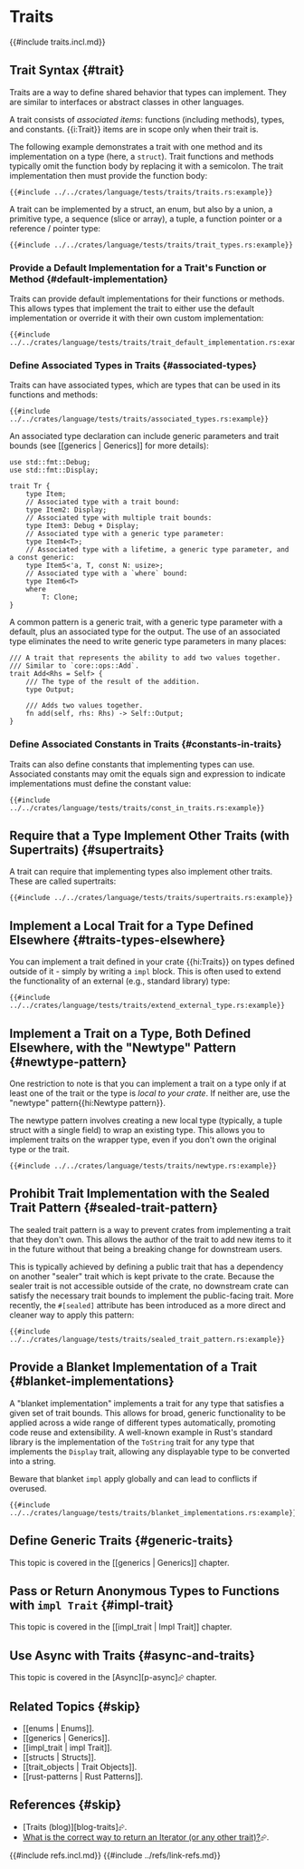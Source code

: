 # Traits

{{#include traits.incl.md}}

## Trait Syntax {#trait}

Traits are a way to define shared behavior that types can implement. They are similar to interfaces or abstract classes in other languages.

A trait consists of _associated items_: functions (including methods), types, and constants. {{i:Trait}} items are in scope only when their trait is.

The following example demonstrates a trait with one method and its implementation on a type (here, a `struct`). Trait functions and methods typically omit the function body by replacing it with a semicolon. The trait implementation then must provide the function body:

```rust,editable
{{#include ../../crates/language/tests/traits/traits.rs:example}}
```

A trait can be implemented by a struct, an enum, but also by a union, a primitive type, a sequence (slice or array), a tuple, a function pointer or a reference / pointer type:

```rust,editable
{{#include ../../crates/language/tests/traits/trait_types.rs:example}}
```

### Provide a Default Implementation for a Trait's Function or Method {#default-implementation}

Traits can provide default implementations for their functions or methods. This allows types that implement the trait to either use the default implementation or override it with their own custom implementation:

```rust,editable
{{#include ../../crates/language/tests/traits/trait_default_implementation.rs:example}}
```

### Define Associated Types in Traits {#associated-types}

Traits can have associated types, which are types that can be used in its functions and methods:

```rust,editable
{{#include ../../crates/language/tests/traits/associated_types.rs:example}}
```

An associated type declaration can include generic parameters and trait bounds (see [[generics | Generics]] for more details):

```rust,noplayground
use std::fmt::Debug;
use std::fmt::Display;

trait Tr {
    type Item;
    // Associated type with a trait bound:
    type Item2: Display;
    // Associated type with multiple trait bounds:
    type Item3: Debug + Display;
    // Associated type with a generic type parameter:
    type Item4<T>;
    // Associated type with a lifetime, a generic type parameter, and a const generic:
    type Item5<'a, T, const N: usize>;
    // Associated type with a `where` bound:
    type Item6<T>
    where
        T: Clone;
}
```

A common pattern is a generic trait, with a generic type parameter with a default, plus an associated type for the output.
The use of an associated type eliminates the need to write generic type parameters in many places:

```rust,noplayground
/// A trait that represents the ability to add two values together.
/// Similar to `core::ops::Add`.
trait Add<Rhs = Self> {
    /// The type of the result of the addition.
    type Output;

    /// Adds two values together.
    fn add(self, rhs: Rhs) -> Self::Output;
}
```

### Define Associated Constants in Traits {#constants-in-traits}

Traits can also define constants that implementing types can use. Associated constants may omit the equals sign and expression to indicate implementations must define the constant value:

```rust,editable
{{#include ../../crates/language/tests/traits/const_in_traits.rs:example}}
```

## Require that a Type Implement Other Traits (with Supertraits) {#supertraits}

A trait can require that implementing types also implement other traits. These are called supertraits:

```rust,editable
{{#include ../../crates/language/tests/traits/supertraits.rs:example}}
```

## Implement a Local Trait for a Type Defined Elsewhere {#traits-types-elsewhere}

You can implement a trait defined in your crate {{hi:Traits}} on types defined outside of it - simply by writing a `impl` block.
This is often used to extend the functionality of an external (e.g., standard library) type:

```rust,editable
{{#include ../../crates/language/tests/traits/extend_external_type.rs:example}}
```

## Implement a Trait on a Type, Both Defined Elsewhere, with the "Newtype" Pattern {#newtype-pattern}

One restriction to note is that you can implement a trait on a type only if at least one of the trait or the type is _local to your crate_. If neither are, use the "newtype" pattern{{hi:Newtype pattern}}.

The newtype pattern involves creating a new local type (typically, a tuple struct with a single field) to wrap an existing type. This allows you to implement traits on the wrapper type, even if you don't own the original type or the trait.

```rust,editable
{{#include ../../crates/language/tests/traits/newtype.rs:example}}
```

## Prohibit Trait Implementation with the Sealed Trait Pattern {#sealed-trait-pattern}

The sealed trait pattern is a way to prevent crates from implementing a trait that they don't own. This allows the author of the trait to add new items to it in the future without that being a breaking change for downstream users.

This is typically achieved by defining a public trait that has a dependency on another "sealer" trait which is kept private to the crate. Because the sealer trait is not accessible outside of the crate, no downstream crate can satisfy the necessary trait bounds to implement the public-facing trait. More recently, the `#[sealed]` attribute has been introduced as a more direct and cleaner way to apply this pattern:

```rust,editable
{{#include ../../crates/language/tests/traits/sealed_trait_pattern.rs:example}}
```

## Provide a Blanket Implementation of a Trait {#blanket-implementations}

A "blanket implementation" implements a trait for any type that satisfies a given set of trait bounds. This allows for broad, generic functionality to be applied across a wide range of different types automatically, promoting code reuse and extensibility. A well-known example in Rust's standard library is the implementation of the `ToString` trait for any type that implements the `Display` trait, allowing any displayable type to be converted into a string.

Beware that blanket `impl` apply globally and can lead to conflicts if overused.

```rust,editable
{{#include ../../crates/language/tests/traits/blanket_implementations.rs:example}}
```

## Define Generic Traits {#generic-traits}

This topic is covered in the [[generics | Generics]] chapter.

## Pass or Return Anonymous Types to Functions with `impl Trait` {#impl-trait}

This topic is covered in the [[impl_trait | Impl Trait]] chapter.

## Use Async with Traits {#async-and-traits}

This topic is covered in the [Async][p-async]⮳ chapter.

## Related Topics {#skip}

- [[enums | Enums]].
- [[generics | Generics]].
- [[impl_trait | impl Trait]].
- [[structs | Structs]].
- [[trait_objects | Trait Objects]].
- [[rust-patterns | Rust Patterns]].

## References {#skip}

- [Traits (blog)][blog-traits]⮳.
- [What is the correct way to return an Iterator (or any other trait)?](https://stackoverflow.com/questions/27535289/what-is-the-correct-way-to-return-an-iterator-or-any-other-trait)⮳.

{{#include refs.incl.md}}
{{#include ../refs/link-refs.md}}

<div class="hidden">
</div>
